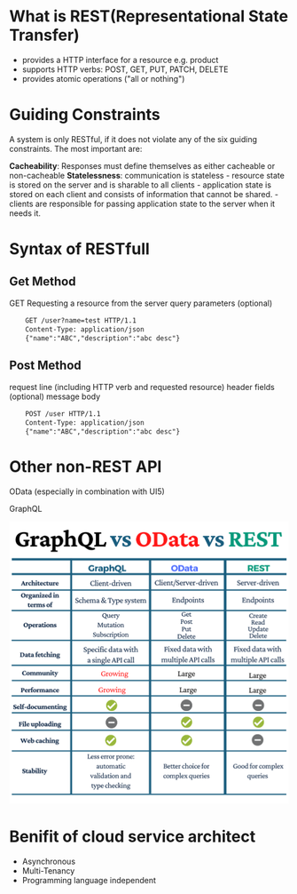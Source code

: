 # What is REST(Representational State Transfer)

- provides a HTTP interface for a resource e.g. product
- supports HTTP verbs: POST, GET, PUT, PATCH, DELETE
- provides atomic operations ("all or nothing")
# Guiding Constraints
A system is only RESTful, if it does not violate any of the six guiding constraints.
The most important are:

**Cacheability**: Responses must define themselves as either cacheable or non-cacheable
**Statelessness**: communication is stateless
    - resource state is stored on the server and is sharable to all clients
    - application state is stored on each client and consists of information that cannot be shared.
    - clients are responsible for passing application state to the server when it needs it.

# Syntax of RESTfull
## Get Method
GET Requesting a resource from the server 
query parameters (optional)
```
    GET /user?name=test HTTP/1.1
    Content-Type: application/json
    {"name":"ABC","description":"abc desc"}
```
## Post Method
request line (including HTTP verb and requested resource)
header fields
(optional) message body
```
    POST /user HTTP/1.1
    Content-Type: application/json
    {"name":"ABC","description":"abc desc"}
```

# Other non-REST API

OData (especially in combination with UI5)

GraphQL

![apis](./doc/apis.png)

# Benifit of cloud service architect  
+ Asynchronous 
+ Multi-Tenancy
+ Programming language independent